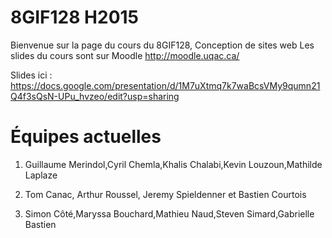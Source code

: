 # 8GIF128 H2015

Bienvenue sur la page du cours du 8GIF128, Conception de sites web
Les slides du cours sont sur Moodle
http://moodle.uqac.ca/

Slides ici :
https://docs.google.com/presentation/d/1M7uXtmq7k7waBcsVMy9qumn21Q4f3sQsN-UPu_hvzeo/edit?usp=sharing

Équipes actuelles
===========

1. Guillaume Merindol,Cyril Chemla,Khalis Chalabi,Kevin Louzoun,Mathilde Laplaze

2. Tom Canac, Arthur Roussel, Jeremy Spieldenner et Bastien Courtois

3. Simon Côté,Maryssa Bouchard,Mathieu Naud,Steven Simard,Gabrielle Bastien
 
 
